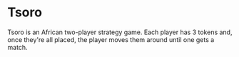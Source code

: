 # Tsoro 

Tsoro is an African two-player strategy game. Each player has 3 tokens and, once they're all placed, 
the player moves them around until one gets a match. 
